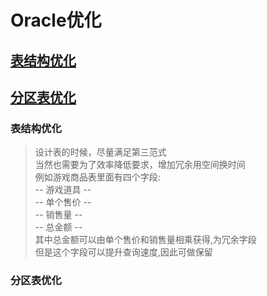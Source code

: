 # Oracle优化
## [表结构优化](###表结构优化)
## [分区表优化](#分区表优化)


### 表结构优化
> 设计表的时候，尽量满足第三范式 <br/>
> 当然也需要为了效率降低要求，增加冗余用空间换时间 <br/>
> 例如游戏商品表里面有四个字段:  <br/>
      -- 游戏道具 --  <br/>
      -- 单个售价 --  <br/>
      -- 销售量 --    <br/>
      -- 总金额 --    <br/>
> 其中总金额可以由单个售价和销售量相乘获得,为冗余字段 <br/>
> 但是这个字段可以提升查询速度,因此可做保留 <br/>

### 分区表优化












